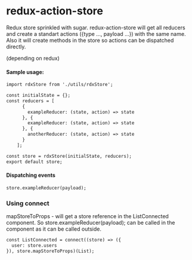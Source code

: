 # redux-action-store
Redux store sprinkled with sugar.
redux-action-store will get all reducers and create a standart actions ({type ..., payload ...}) with the same name.
Also it will create methods in the store so actions can be dispatched directly.

(depending on redux)

#### Sample usage:
``` html
import rdxStore from './utils/rdxStore';

const initialState = {};
const reducers = [
      {
        exampleReducer: (state, action) => state
      }, {
        exampleReducer: (state, action) => state
      }, {
        anotherReducer: (state, action) => state
      }
    ];

const store = rdxStore(initialState, reducers);
export default store;
```

#### Dispatching events

``` html
store.exampleReducer(payload);
```

### Using connect
mapStoreToProps - will get a store reference in the ListConnected component. So store.exampleReducer(payload); can be called in the component as it can be called outside.

``` html
const ListConnected = connect((store) => ({
  user: store.users
}), store.mapStoreToProps)(List);
```
